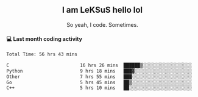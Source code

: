 <h2 align="center">I am LeKSuS hello lol</h2>
<p align="center">So yeah, I code. Sometimes.</p>

#### :computer: Last month coding activity
<!--START_SECTION:waka-->

```txt
Total Time: 56 hrs 43 mins

C                          16 hrs 26 mins  ██████▒░░░░░░░░░░░░░░░░░░   25.43 %
Python                     9 hrs 18 mins   ███▓░░░░░░░░░░░░░░░░░░░░░   14.39 %
Other                      7 hrs 55 mins   ███░░░░░░░░░░░░░░░░░░░░░░   12.26 %
Go                         5 hrs 45 mins   ██▒░░░░░░░░░░░░░░░░░░░░░░   08.92 %
C++                        5 hrs 10 mins   ██░░░░░░░░░░░░░░░░░░░░░░░   08.01 %
```

<!--END_SECTION:waka-->
